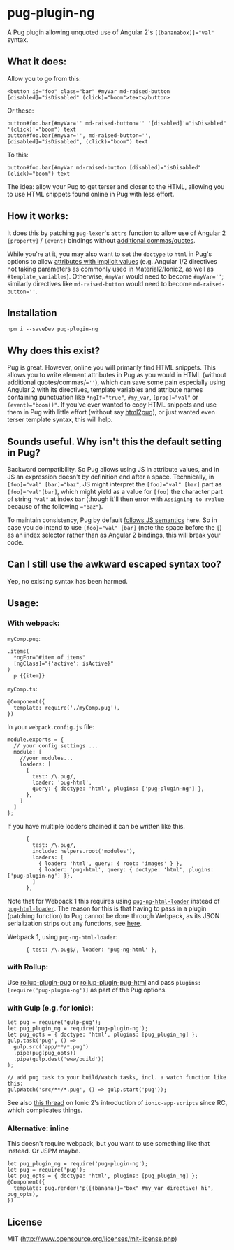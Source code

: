 # pug-plugin-ng

A Pug plugin allowing unquoted use of Angular 2's `[(bananabox)]="val"` syntax.

## What it does:

Allow you to go from this:
```
<button id="foo" class="bar" #myVar md-raised-button [disabled]="isDisabled" (click)="boom">text</button>
```

Or these:
```
button#foo.bar(#myVar='' md-raised-button='' '[disabled]'="isDisabled" '(click)'="boom") text
button#foo.bar(#myVar='', md-raised-button='', [disabled]="isDisabled", (click)="boom") text
```

To this:
```
button#foo.bar(#myVar md-raised-button [disabled]="isDisabled" (click)="boom") text
```

The idea: allow your Pug to get terser and closer to the HTML, allowing you to use HTML snippets found online in Pug with less effort.

## How it works:

It does this by patching `pug-lexer`'s `attrs` function to allow use of Angular 2 `[property]` / `(event)` bindings without [additional commas/quotes](https://pugjs.org/language/attributes.html#quoted-attributes).

While you're at it, you may also want to set the `doctype` to `html` in Pug's options to allow [attributes with implicit values](https://pugjs.org/language/attributes.html#boolean-attributes) (e.g. Angular 1/2 directives not taking parameters as commonly used in Material2/Ionic2, as well as `#template_variables`). Otherwise, `#myVar` would need to become `#myVar=''`; similarly directives like `md-raised-button` would need to become `md-raised-button=''`.

## Installation

```
npm i --saveDev pug-plugin-ng
```

## Why does this exist?

Pug is great. However, online you will primarily find HTML snippets. This allows you to write element attributes in Pug as you would in HTML (without additional quotes/commas/`=''`), which can save some pain especially using Angular 2 with its directives, template variables and attribute names containing punctuation like `*ngIf="true"`, `#my_var`, `[prop]="val"` or `(event)="boom()"`.
If you've ever wanted to copy HTML snippets and use them in Pug with little effort (without say [html2pug](http://html2pug.com/)), or just wanted even terser template syntax, this will help.

## Sounds useful. Why isn't this the default setting in Pug?

Backward compatibility. So Pug allows using JS in attribute values, and in JS an expression doesn't by definition end after a space. Technically, in `[foo]="val" [bar]="baz"`, JS might interpret the `[foo]="val" [bar]` part as `[foo]="val"[bar]`, which might yield as a value for `[foo]` the character part of string `"val"` at index `bar` (though it'll then error with `Assigning to rvalue` because of the following `="baz"`).

To maintain consistency, Pug by default [follows JS semantics](https://github.com/pugjs/pug-lexer/pull/69#issuecomment-239973538) here. So in case you do intend to use `[foo]="val" [bar]` (note the space before the `[`) as an index selector rather than as Angular 2 bindings, this will break your code.

## Can I still use the awkward escaped syntax too?

Yep, no existing syntax has been harmed.

## Usage:

### With webpack:

`myComp.pug`:
```
.items(
  *ngFor="#item of items"
  [ngClass]="{'active': isActive}"
)
  p {{item}}
```

`myComp.ts`:
```
@Component({
  template: require('./myComp.pug'),
})
```

In your `webpack.config.js` file:
```
module.exports = {
  // your config settings ...
  module: [
    //your modules...
    loaders: [
      {
        test: /\.pug/,
        loader: 'pug-html', 
        query: { doctype: 'html', plugins: ['pug-plugin-ng'] },
      },
    ]
  ]
};
```

If you have multiple loaders chained it can be written like this.

```
      {
        test: /\.pug/,
        include: helpers.root('modules'),
        loaders: [
          { loader: 'html', query: { root: 'images' } },
          { loader: 'pug-html', query: { doctype: 'html', plugins: ['pug-plugin-ng'] }},
        ]
      },
```

Note that for Webpack 1 this requires using [`pug-ng-html-loader`](https://github.com/tycho01/pug-ng-html-loader) instead of [`pug-html-loader`](https://github.com/willyelm/pug-html-loader). The reason for this is that having to pass in a plugin (patching function) to Pug cannot be done through Webpack, as its JSON serialization strips out any functions, see [here](https://github.com/pugjs/pug-lexer/pull/69#issuecomment-241119765).

Webpack 1, using `pug-ng-html-loader`:
```
      { test: /\.pug$/, loader: 'pug-ng-html' },
```

### with Rollup:

Use [rollup-plugin-pug](https://github.com/aMarCruz/rollup-plugin-pug) or [rollup-plugin-pug-html](https://github.com/tycho01/rollup-plugin-pug-html/) and pass `plugins: [require('pug-plugin-ng')]` as part of the Pug options.

### with Gulp (e.g. for Ionic):
```
let pug = require('gulp-pug');
let pug_plugin_ng = require('pug-plugin-ng');
let pug_opts = { doctype: 'html', plugins: [pug_plugin_ng] };
gulp.task('pug', () =>
  gulp.src('app/**/*.pug')
  .pipe(pug(pug_opts))
  .pipe(gulp.dest('www/build'))
);

// add pug task to your build/watch tasks, incl. a watch function like this:
gulpWatch('src/**/*.pug', () => gulp.start('pug'));
```

See also [this thread](https://github.com/driftyco/ionic-app-scripts/issues/31) on Ionic 2's introduction of `ionic-app-scripts` since RC, which complicates things.

### Alternative: inline

This doesn't require webpack, but you want to use something like that instead. Or JSPM maybe.

```
let pug_plugin_ng = require('pug-plugin-ng');
let pug = require('pug');
let pug_opts = { doctype: 'html', plugins: [pug_plugin_ng] };
@Component({
  template: pug.render('p([(banana)]="box" #my_var directive) hi', pug_opts),
})
```

## License

MIT (http://www.opensource.org/licenses/mit-license.php)
